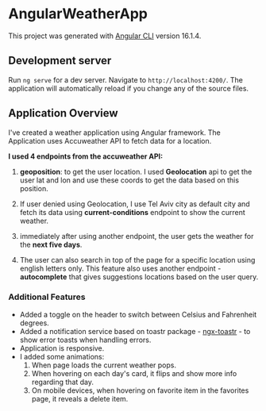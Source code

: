 # AngularWeatherApp

This project was generated with [Angular CLI](https://github.com/angular/angular-cli) version 16.1.4.

## Development server

Run `ng serve` for a dev server. Navigate to `http://localhost:4200/`. The application will automatically reload if you change any of the source files.

## Application Overview

I've created a weather application using Angular framework.
The Application uses Accuweather API to fetch data for a location.

**I used 4 endpoints from the accuweather API:**

1. **geoposition**: to get the user location. I used **Geolocation** api to get the user lat and lon and use these coords to get the data based on this position.

2. If user denied using Geolocation, I use Tel Aviv city as default city and fetch its data using
   **current-conditions** endpoint to show the current weather.

3. immediately after using another endpoint, the user gets the weather for the **next five days**.

4. The user can also search in top of the page for a specific location using english letters only. This feature also uses another endpoint - **autocomplete** that gives suggestions locations based on the user query.

### Additional Features

- Added a toggle on the header to switch between Celsius and Fahrenheit degrees.
- Added a notification service based on toastr package - [ngx-toastr](https://www.npmjs.com/package/ngx-toastr) - to show error toasts when handling errors.
- Application is responsive.
- I added some animations:
  1. When page loads the current weather pops.
  2. When hovering on each day's card, it flips and show more info regarding that day.
  3. On mobile devices, when hovering on favorite item in the favorites page, it reveals a delete item.
